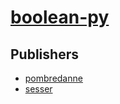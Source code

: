 # [boolean-py](https://pypi.org/project/boolean-py)



## Publishers
- [pombredanne](https://pypi.org/user/pombredanne)
- [sesser](https://pypi.org/user/sesser)

